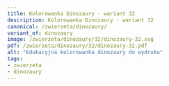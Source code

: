 ```yaml
---
title: Kolorowanka Dinozaury - wariant 32
description: Kolorowanka Dinozaury - wariant 32
canonical: /zwierzeta/dinozaury/
variant_of: dinozaury
image: /zwierzeta/dinozaury/32/dinozaury-32.svg
pdf: /zwierzeta/dinozaury/32/dinozaury-32.pdf
alt: "Edukacyjna kolorowanka dinozaury do wydruku"
tags:
- zwierzeta
- dinozaury
---
```

